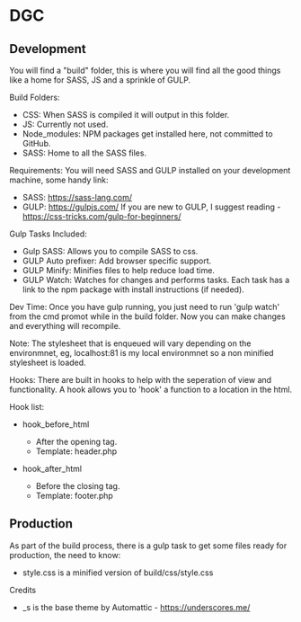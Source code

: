 DGC
===


Development
---------------
You will find a "build" folder, this is where you will find all the good things like a home for SASS, JS and a sprinkle of GULP.

Build Folders:
- CSS: When SASS is compiled it will output in this folder.
- JS: Currently not used.
- Node_modules: NPM packages get installed here, not committed to GitHub.
- SASS: Home to all the SASS files.

Requirements:
You will need SASS and GULP installed on your development machine, some handy link:
- SASS:	https://sass-lang.com/
- GULP:	https://gulpjs.com/
If you are new to GULP, I suggest reading - https://css-tricks.com/gulp-for-beginners/

Gulp Tasks Included:
- Gulp SASS: Allows you to compile SASS to css.
- GULP Auto prefixer: Add browser specific support.
- GULP Minify: Minifies files to help reduce load time.
- GULP Watch: Watches for changes and performs tasks.
Each task has a link to the npm package with install instructions (if needed).

Dev Time:
Once you have gulp running, you just need to run 'gulp watch' from the cmd promot while in the build folder. Now you can make changes and everything will recompile.

Note: The stylesheet that is enqueued will vary depending on the environmnet, eg, localhost:81 is my local environmnet so a non minified stylesheet is loaded.

Hooks:
There are built in hooks to help with the seperation of view and functionality. A hook allows you to 'hook' a function to a location in the html.

Hook list:
* hook_before_html
	* After the opening <body> tag.
	* Template: header.php

* hook_after_html
	* Before the closing </body> tag.
	* Template: footer.php



Production
---------------
As part of the build process, there is a gulp task to get some files ready for production, the need to know:
- style.css is a minified version of build/css/style.css

Credits
- _s is the base theme by Automattic - https://underscores.me/
